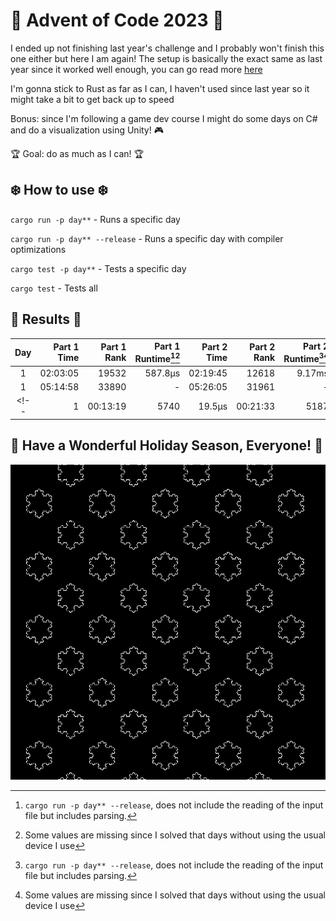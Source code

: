 # 🎄 Advent of Code 2023 🎄

I ended up not finishing last year's challenge and I probably won't finish this one either but here I am again!
The setup is basically the exact same as last year since it worked well enough, you can go read more [here](https://github.com/fratorgano/advent_of_code_2022#-new-this-year-)

I'm gonna stick to Rust as far as I can, I haven't used since last year so it might take a bit to get back up to speed

Bonus: since I'm following a game dev course I might do some days on C# and do a visualization using Unity! 🎮

🏆 Goal: do as much as I can! 🏆

## ❄️ How to use ❄️
`cargo run -p day**` - Runs a specific day

`cargo run -p day** --release` - Runs a specific day with compiler optimizations

`cargo test -p day**` - Tests a specific day

`cargo test` - Tests all

## 🥛 Results 🍪
| Day | Part 1 Time | Part 1 Rank | Part 1 Runtime[^1][^2] | Part 2 Time | Part 2 Rank | Part 2 Runtime[^1][^2] |
|:-:|-:|-:|-:|-:|-:|-:|
|  1 | 02:03:05 | 19532 | 587.8µs | 02:19:45 | 12618 | 9.17ms |
|  1 | 05:14:58 | 33890 | - | 05:26:05 | 31961 | - |
<!--|  1 | 00:13:19 |  5740 |  19.5µs | 00:21:33 |  5187 |  20.7µs | -->

## 🎅 Have a Wonderful Holiday Season, Everyone! 🎅 

![koch flakes](https://raw.githubusercontent.com/fratorgano/advent_of_code_2020/main/snow.gif)


[^1]: `cargo run -p day** --release`, does not include the reading of the input file but includes parsing.
[^2]: Some values are missing since I solved that days without using the usual device I use
